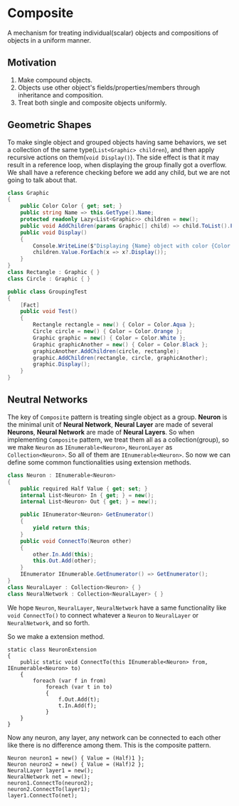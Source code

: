# Composite

A mechanism for treating individual(scalar) objects and compositions of objects in a uniform manner.

## Motivation

1. Make compound objects.
2. Objects use other object's fields/properties/members through inheritance and composition.
3. Treat both single and composite objects uniformly.

## Geometric Shapes

To make single object and grouped objects having same behaviors, we set a collection of the same type(`List<Graphic> children`), and then apply recursive actions on them(`void Display()`). The side effect is that it may result in a reference loop, when displaying the group finally got a overflow. We shall have a reference checking before we add any child, but we are not going to talk about that.

```csharp
class Graphic
{
    public Color Color { get; set; }
    public string Name => this.GetType().Name;
    protected readonly Lazy<List<Graphic>> children = new();
    public void AddChildren(params Graphic[] child) => child.ToList().ForEach(children.Value.Add);
    public void Display()
    {
        Console.WriteLine($"Displaying {Name} object with color {Color.Name.ToLower()}");
        children.Value.ForEach(x => x?.Display());
    }
}
class Rectangle : Graphic { }
class Circle : Graphic { }

public class GroupingTest
{
    [Fact]
    public void Test()
    {
        Rectangle rectangle = new() { Color = Color.Aqua };
        Circle circle = new() { Color = Color.Orange };
        Graphic graphic = new() { Color = Color.White };
        Graphic graphicAnother = new() { Color = Color.Black };
        graphicAnother.AddChildren(circle, rectangle);
        graphic.AddChildren(rectangle, circle, graphicAnother);
        graphic.Display();
    }
}
```

## Neutral Networks

The key of `Composite` pattern is treating single object as a group. **Neuron** is the minimal unit of **Neural Network**, **Neural Layer** are made of several **Neurons**, **Neural Network** are made of **Neural Layers**. So when implementing `Composite` pattern, we treat them all as a collection(group), so we make `Neuron` as `IEnumerable<Neuron>`, `NeuronLayer` as `Collection<Neuron>`. So all of them are `IEnumerable<Neuron>`.
So now we can define some common functionalities using extension methods.

```csharp
class Neuron : IEnumerable<Neuron>
{
    public required Half Value { get; set; }
    internal List<Neuron> In { get; } = new();
    internal List<Neuron> Out { get; } = new();

    public IEnumerator<Neuron> GetEnumerator()
    {
        yield return this;
    }
    public void ConnectTo(Neuron other)
    {
        other.In.Add(this);
        this.Out.Add(other);
    }
    IEnumerator IEnumerable.GetEnumerator() => GetEnumerator();
}
class NeuralLayer : Collection<Neuron> { }
class NeuralNetwork : Collection<NeuralLayer> { }
```

We hope `Neuron`, `NeuralLayer`, `NeuralNetwork` have a same functionality like `void ConnectTo()` to connect whatever a `Neuron` to `NeuralLayer` or `NeuralNetwork`, and so forth.

So we make a extension method.

```csharp{.line-numbers}
static class NeuronExtension
{
    public static void ConnectTo(this IEnumerable<Neuron> from, IEnumerable<Neuron> to)
    {
        foreach (var f in from)
            foreach (var t in to)
            {
                f.Out.Add(t);
                t.In.Add(f);
            }
    }
}
```

Now any neuron, any layer, any network can be connected to each other like there is no difference among them. This is the composite pattern.

```csharp{.line-numbers}
Neuron neuron1 = new() { Value = (Half)1 };
Neuron neuron2 = new() { Value = (Half)2 };
NeuralLayer layer1 = new();
NeuralNetwork net = new();
neuron1.ConnectTo(neuron2);
neuron2.ConnectTo(layer1);
layer1.ConnectTo(net);
```
